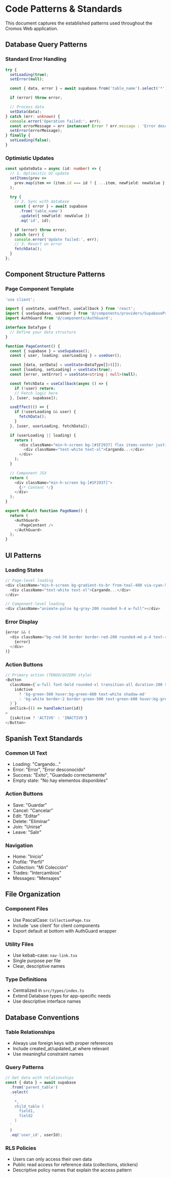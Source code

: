 # Code Patterns & Standards

This document captures the established patterns used throughout the Cromos Web application.

## Database Query Patterns

### Standard Error Handling

```typescript
try {
  setLoading(true);
  setError(null);

  const { data, error } = await supabase.from('table_name').select('*');

  if (error) throw error;

  // Process data
  setData(data);
} catch (err: unknown) {
  console.error('Operation failed:', err);
  const errorMessage = err instanceof Error ? err.message : 'Error desconocido';
  setError(errorMessage);
} finally {
  setLoading(false);
}
```

### Optimistic Updates

```typescript
const updateData = async (id: number) => {
  // 1. Optimistic UI update
  setItems(prev =>
    prev.map(item => (item.id === id ? { ...item, newField: newValue } : item))
  );

  try {
    // 2. Sync with database
    const { error } = await supabase
      .from('table_name')
      .update({ newField: newValue })
      .eq('id', id);

    if (error) throw error;
  } catch (err) {
    console.error('Update failed:', err);
    // 3. Revert on error
    fetchData();
  }
};
```

## Component Structure Patterns

### Page Component Template

```typescript
'use client';

import { useState, useEffect, useCallback } from 'react';
import { useSupabase, useUser } from '@/components/providers/SupabaseProvider';
import AuthGuard from '@/components/AuthGuard';

interface DataType {
  // Define your data structure
}

function PageContent() {
  const { supabase } = useSupabase();
  const { user, loading: userLoading } = useUser();

  const [data, setData] = useState<DataType[]>([]);
  const [loading, setLoading] = useState(true);
  const [error, setError] = useState<string | null>(null);

  const fetchData = useCallback(async () => {
    if (!user) return;
    // Fetch logic here
  }, [user, supabase]);

  useEffect(() => {
    if (!userLoading && user) {
      fetchData();
    }
  }, [user, userLoading, fetchData]);

  if (userLoading || loading) {
    return (
      <div className="min-h-screen bg-[#1F2937] flex items-center justify-center">
        <div className="text-white text-xl">Cargando...</div>
      </div>
    );
  }

  // Component JSX
  return (
    <div className="min-h-screen bg-[#1F2937]">
      {/* Content */}
    </div>
  );
}

export default function PageName() {
  return (
    <AuthGuard>
      <PageContent />
    </AuthGuard>
  );
}
```

## UI Patterns

### Loading States

```typescript
// Page-level loading
<div className="min-h-screen bg-gradient-to-br from-teal-400 via-cyan-500 to-blue-600 flex items-center justify-center">
  <div className="text-white text-xl">Cargando...</div>
</div>

// Component-level loading
<div className="animate-pulse bg-gray-200 rounded h-4 w-full"></div>
```

### Error Display

```typescript
{error && (
  <div className="bg-red-50 border border-red-200 rounded-md p-4 text-red-700">
    {error}
  </div>
)}
```

### Action Buttons

```typescript
// Primary action (TENGO/QUIERO style)
<Button
  className={`w-full font-bold rounded-xl transition-all duration-200 ${
    isActive
      ? 'bg-green-500 hover:bg-green-600 text-white shadow-md'
      : 'bg-white border-2 border-green-500 text-green-600 hover:bg-green-50'
  }`}
  onClick={() => handleAction(id)}
>
  {isActive ? 'ACTIVO' : 'INACTIVO'}
</Button>
```

## Spanish Text Standards

### Common UI Text

- Loading: "Cargando..."
- Error: "Error", "Error desconocido"
- Success: "Éxito", "Guardado correctamente"
- Empty state: "No hay elementos disponibles"

### Action Buttons

- Save: "Guardar"
- Cancel: "Cancelar"
- Edit: "Editar"
- Delete: "Eliminar"
- Join: "Unirse"
- Leave: "Salir"

### Navigation

- Home: "Inicio"
- Profile: "Perfil"
- Collection: "Mi Colección"
- Trades: "Intercambios"
- Messages: "Mensajes"

## File Organization

### Component Files

- Use PascalCase: `CollectionPage.tsx`
- Include 'use client' for client components
- Export default at bottom with AuthGuard wrapper

### Utility Files

- Use kebab-case: `nav-link.tsx`
- Single purpose per file
- Clear, descriptive names

### Type Definitions

- Centralized in `src/types/index.ts`
- Extend Database types for app-specific needs
- Use descriptive interface names

## Database Conventions

### Table Relationships

- Always use foreign keys with proper references
- Include created_at/updated_at where relevant
- Use meaningful constraint names

### Query Patterns

```typescript
// Get data with relationships
const { data } = await supabase
  .from('parent_table')
  .select(
    `
    *,
    child_table (
      field1,
      field2
    )
  `
  )
  .eq('user_id', userId);
```

### RLS Policies

- Users can only access their own data
- Public read access for reference data (collections, stickers)
- Descriptive policy names that explain the access pattern
